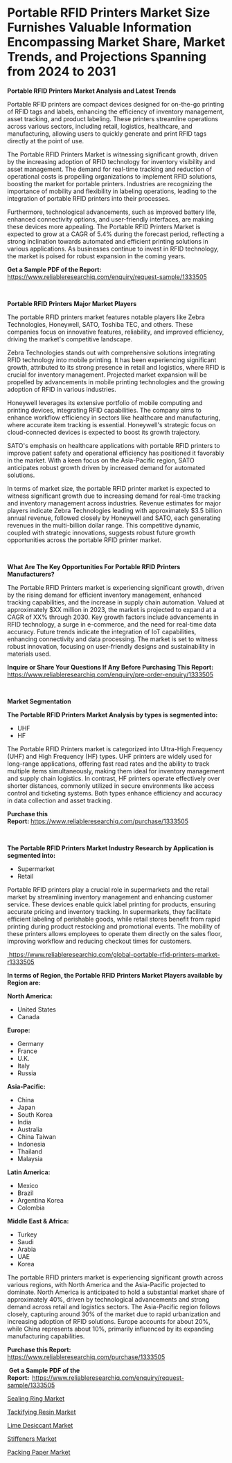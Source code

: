 <p><h1>Portable RFID Printers Market Size Furnishes Valuable Information Encompassing Market Share, Market Trends, and Projections Spanning from 2024 to 2031</h1></p><p><strong>Portable RFID Printers Market Analysis and Latest Trends</strong></p>
<p><p>Portable RFID printers are compact devices designed for on-the-go printing of RFID tags and labels, enhancing the efficiency of inventory management, asset tracking, and product labeling. These printers streamline operations across various sectors, including retail, logistics, healthcare, and manufacturing, allowing users to quickly generate and print RFID tags directly at the point of use.</p><p>The Portable RFID Printers Market is witnessing significant growth, driven by the increasing adoption of RFID technology for inventory visibility and asset management. The demand for real-time tracking and reduction of operational costs is propelling organizations to implement RFID solutions, boosting the market for portable printers. Industries are recognizing the importance of mobility and flexibility in labeling operations, leading to the integration of portable RFID printers into their processes.</p><p>Furthermore, technological advancements, such as improved battery life, enhanced connectivity options, and user-friendly interfaces, are making these devices more appealing. The Portable RFID Printers Market is expected to grow at a CAGR of 5.4% during the forecast period, reflecting a strong inclination towards automated and efficient printing solutions in various applications. As businesses continue to invest in RFID technology, the market is poised for robust expansion in the coming years.</p></p>
<p><strong>Get a Sample PDF of the Report:&nbsp;</strong> <a href="https://www.reliableresearchiq.com/enquiry/request-sample/1333505?utm_campaign=1102&utm_medium=2&utm_source=Github&utm_content=ia&utm_term=12122024&utm_id=portable-rfid-printers">https://www.reliableresearchiq.com/enquiry/request-sample/1333505</a></p>
<p>&nbsp;</p>
<p><strong>Portable RFID Printers Major Market Players</strong></p>
<p><p>The portable RFID printers market features notable players like Zebra Technologies, Honeywell, SATO, Toshiba TEC, and others. These companies focus on innovative features, reliability, and improved efficiency, driving the market's competitive landscape.</p><p>Zebra Technologies stands out with comprehensive solutions integrating RFID technology into mobile printing. It has been experiencing significant growth, attributed to its strong presence in retail and logistics, where RFID is crucial for inventory management. Projected market expansion will be propelled by advancements in mobile printing technologies and the growing adoption of RFID in various industries.</p><p>Honeywell leverages its extensive portfolio of mobile computing and printing devices, integrating RFID capabilities. The company aims to enhance workflow efficiency in sectors like healthcare and manufacturing, where accurate item tracking is essential. Honeywell's strategic focus on cloud-connected devices is expected to boost its growth trajectory.</p><p>SATO's emphasis on healthcare applications with portable RFID printers to improve patient safety and operational efficiency has positioned it favorably in the market. With a keen focus on the Asia-Pacific region, SATO anticipates robust growth driven by increased demand for automated solutions.</p><p>In terms of market size, the portable RFID printer market is expected to witness significant growth due to increasing demand for real-time tracking and inventory management across industries. Revenue estimates for major players indicate Zebra Technologies leading with approximately $3.5 billion annual revenue, followed closely by Honeywell and SATO, each generating revenues in the multi-billion dollar range. This competitive dynamic, coupled with strategic innovations, suggests robust future growth opportunities across the portable RFID printer market.</p></p>
<p>&nbsp;</p>
<p><strong>What Are The Key Opportunities For Portable RFID Printers Manufacturers?</strong></p>
<p><p>The Portable RFID Printers market is experiencing significant growth, driven by the rising demand for efficient inventory management, enhanced tracking capabilities, and the increase in supply chain automation. Valued at approximately $XX million in 2023, the market is projected to expand at a CAGR of XX% through 2030. Key growth factors include advancements in RFID technology, a surge in e-commerce, and the need for real-time data accuracy. Future trends indicate the integration of IoT capabilities, enhancing connectivity and data processing. The market is set to witness robust innovation, focusing on user-friendly designs and sustainability in materials used.</p></p>
<p><strong>Inquire or Share Your Questions If Any Before Purchasing This Report:</strong> <a href="https://www.reliableresearchiq.com/enquiry/pre-order-enquiry/1333505?utm_campaign=1102&utm_medium=2&utm_source=Github&utm_content=ia&utm_term=12122024&utm_id=portable-rfid-printers">https://www.reliableresearchiq.com/enquiry/pre-order-enquiry/1333505</a></p>
<p>&nbsp;</p>
<p><strong>Market Segmentation</strong></p>
<p><strong>The Portable RFID Printers Market Analysis by types is segmented into:</strong></p>
<p><ul><li>UHF</li><li>HF</li></ul></p>
<p><p>The Portable RFID Printers market is categorized into Ultra-High Frequency (UHF) and High Frequency (HF) types. UHF printers are widely used for long-range applications, offering fast read rates and the ability to track multiple items simultaneously, making them ideal for inventory management and supply chain logistics. In contrast, HF printers operate effectively over shorter distances, commonly utilized in secure environments like access control and ticketing systems. Both types enhance efficiency and accuracy in data collection and asset tracking.</p></p>
<p><strong>Purchase this Report:&nbsp;</strong><a href="https://www.reliableresearchiq.com/purchase/1333505?utm_campaign=1102&utm_medium=2&utm_source=Github&utm_content=ia&utm_term=12122024&utm_id=portable-rfid-printers">https://www.reliableresearchiq.com/purchase/1333505</a></p>
<p>&nbsp;</p>
<p><strong>The Portable RFID Printers Market Industry Research by Application is segmented into:</strong></p>
<p><ul><li>Supermarket</li><li>Retail</li></ul></p>
<p><p>Portable RFID printers play a crucial role in supermarkets and the retail market by streamlining inventory management and enhancing customer service. These devices enable quick label printing for products, ensuring accurate pricing and inventory tracking. In supermarkets, they facilitate efficient labeling of perishable goods, while retail stores benefit from rapid printing during product restocking and promotional events. The mobility of these printers allows employees to operate them directly on the sales floor, improving workflow and reducing checkout times for customers.</p></p>
<p><a href="https://www.reliableresearchiq.com/global-portable-rfid-printers-market-r1333505?utm_campaign=1102&utm_medium=2&utm_source=Github&utm_content=ia&utm_term=12122024&utm_id=portable-rfid-printers">&nbsp;https://www.reliableresearchiq.com/global-portable-rfid-printers-market-r1333505</a></p>
<p><strong>In terms of Region, the Portable RFID Printers Market Players available by Region are:</strong></p>
<p>
    <p> <strong> North America: </strong>
        <ul>
            <li>United States</li>
            <li>Canada</li>
        </ul>
        </p> 
    <p> <strong> Europe: </strong>
        <ul>
            <li>Germany</li>
            <li>France</li>
            <li>U.K.</li>
            <li>Italy</li>
            <li>Russia</li>
        </ul>
        </p> 
    <p> <strong> Asia-Pacific: </strong>
        <ul>
            <li>China</li>
            <li>Japan</li>
            <li>South Korea</li>
            <li>India</li>
            <li>Australia</li>
            <li>China Taiwan</li>
            <li>Indonesia</li>
            <li>Thailand</li>
            <li>Malaysia</li>
        </ul>
        </p> 
    <p> <strong> Latin America: </strong>
        <ul>
            <li>Mexico</li>
            <li>Brazil</li>
            <li>Argentina Korea</li>
            <li>Colombia</li>
        </ul>
        </p> 
    <p> <strong> Middle East & Africa: </strong>
        <ul>
            <li>Turkey</li>
            <li>Saudi</li>
            <li>Arabia</li>
            <li>UAE</li>
            <li>Korea</li>
        </ul>
    </p>
    </p>
<p><p>The portable RFID printers market is experiencing significant growth across various regions, with North America and the Asia-Pacific projected to dominate. North America is anticipated to hold a substantial market share of approximately 40%, driven by technological advancements and strong demand across retail and logistics sectors. The Asia-Pacific region follows closely, capturing around 30% of the market due to rapid urbanization and increasing adoption of RFID solutions. Europe accounts for about 20%, while China represents about 10%, primarily influenced by its expanding manufacturing capabilities.</p></p>
<p><strong>Purchase this Report: </strong><a href="https://www.reliableresearchiq.com/purchase/1333505?utm_campaign=1102&utm_medium=2&utm_source=Github&utm_content=ia&utm_term=12122024&utm_id=portable-rfid-printers">https://www.reliableresearchiq.com/purchase/1333505</a></p>
<p>&nbsp;<strong>Get a Sample PDF of the Report:&nbsp;&nbsp;</strong><a href="https://www.reliableresearchiq.com/enquiry/request-sample/1333505?utm_campaign=1102&utm_medium=2&utm_source=Github&utm_content=ia&utm_term=12122024&utm_id=portable-rfid-printers">https://www.reliableresearchiq.com/enquiry/request-sample/1333505</a></p>
<p><strong></strong></p>
<p><p><a href="https://www.linkedin.com/pulse/insights-sealing-ring-market-competitor-evaluation-projected-vxdhc?utm_campaign=1102&utm_medium=2&utm_source=Github&utm_content=ia&utm_term=12122024&utm_id=portable-rfid-printers">Sealing Ring Market</a></p><p><a href="https://www.linkedin.com/pulse/market-challenges-sales-volume-forecast-research-tackifying-qzxgc?utm_campaign=1102&utm_medium=2&utm_source=Github&utm_content=ia&utm_term=12122024&utm_id=portable-rfid-printers">Tackifying Resin Market</a></p><p><a href="https://www.linkedin.com/pulse/lime-desiccant-market-analysis-featuringgrowth-andindustry-7vbzc?utm_campaign=1102&utm_medium=2&utm_source=Github&utm_content=ia&utm_term=12122024&utm_id=portable-rfid-printers">Lime Desiccant Market</a></p><p><a href="https://www.linkedin.com/pulse/thorough-scrutiny-stiffeners-market-size-share-revenue-growth-x2rmc?utm_campaign=1102&utm_medium=2&utm_source=Github&utm_content=ia&utm_term=12122024&utm_id=portable-rfid-printers">Stiffeners Market</a></p><p><a href="https://www.linkedin.com/pulse/p-factrackr-ho6he?utm_campaign=1102&utm_medium=2&utm_source=Github&utm_content=ia&utm_term=12122024&utm_id=portable-rfid-printers">Packing Paper Market</a></p></p>